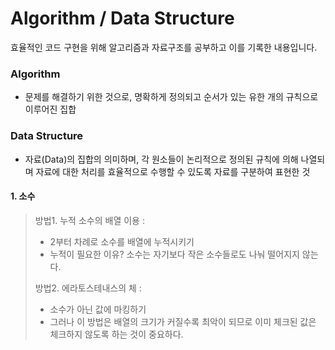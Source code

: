 # Algorithm / Data Structure

효율적인 코드 구현을 위해 알고리즘과 자료구조를 공부하고 이를 기록한 내용입니다.

### Algorithm 

- 문제를 해결하기 위한 것으로, 명확하게 정의되고 순서가 있는 유한 개의 규칙으로 이루어진 집합

### Data Structure

- 자료(Data)의 집합의 의미하며, 각 원소들이 논리적으로 정의된 규칙에 의해 나열되며 자료에 대한 처리를 효율적으로 수행할 수 있도록 자료를 구분하여 표현한 것

  

#### 1. 소수

> 방법1. 누적 소수의 배열 이용 : 
>
> - 2부터 차례로 소수를 배열에 누적시키기
> - 누적이 필요한 이유? 소수는 자기보다 작은 소수들로도 나눠 떨어지지 않는다.
>
> 방법2. 에라토스테내스의 체 : 
>
> - 소수가 아닌 값에 마킹하기
> - 그러나 이 방법은 배열의 크기가 커질수록 최악이 되므로 이미 체크된 값은 체크하지 않도록 하는 것이 중요하다.

